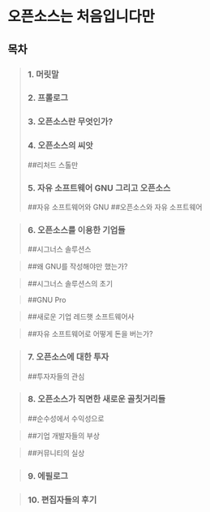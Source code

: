 오픈소스는 처음입니다만
======================

목차
----

>### 1. 머릿말
>### 2. 프롤로그
>### 3. 오픈소스란 무엇인가?
>### 4. 오픈소스의 씨앗
  >##리처드 스톨만
>### 5. 자유 소프트웨어 GNU 그리고 오픈소스
  >##자유 소프트웨어와 GNU
  >##오픈소스와 자유 소프트웨어

>### 6. 오픈소스를 이용한 기업들
  >##시그너스 솔루션스
  
  >##왜 GNU를 작성해야만 했는가?
  
  >##시그너스 솔루션스의 초기
  
  >##GNU Pro
  
  >##새로운 기업 레드햇 소프트웨어사
  
  >##자유 소프트웨어로 어떻게 돈을 버는가?

>### 7. 오픈소스에 대한 투자
  >##투자자들의 관심

>### 8. 오픈소스가 직면한 새로운 골칫거리들 
  >##순수성에서 수익성으로
  
  >##기업 개발자들의 부상
  
  >##커뮤니티의 실상

>### 9. 에필로그

>### 10. 편집자들의 후기
